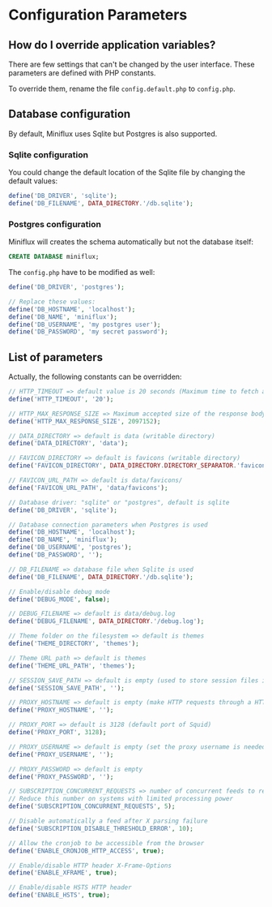 Configuration Parameters
========================

How do I override application variables?
----------------------------------------

There are few settings that can't be changed by the user interface.
These parameters are defined with PHP constants.

To override them, rename the file `config.default.php` to `config.php`.

Database configuration
----------------------

By default, Miniflux uses Sqlite but Postgres is also supported.

### Sqlite configuration

You could change the default location of the Sqlite file by changing the default values:

```php
define('DB_DRIVER', 'sqlite');
define('DB_FILENAME', DATA_DIRECTORY.'/db.sqlite');
```

### Postgres configuration

Miniflux will creates the schema automatically but not the database itself:

```sql
CREATE DATABASE miniflux;
```

The `config.php` have to be modified as well:

```php
define('DB_DRIVER', 'postgres');

// Replace these values:
define('DB_HOSTNAME', 'localhost');
define('DB_NAME', 'miniflux');
define('DB_USERNAME', 'my postgres user');
define('DB_PASSWORD', 'my secret password');
```

List of parameters
------------------

Actually, the following constants can be overridden:

```php
// HTTP_TIMEOUT => default value is 20 seconds (Maximum time to fetch a feed)
define('HTTP_TIMEOUT', '20');

// HTTP_MAX_RESPONSE_SIZE => Maximum accepted size of the response body in MB (default 2MB)
define('HTTP_MAX_RESPONSE_SIZE', 2097152);

// DATA_DIRECTORY => default is data (writable directory)
define('DATA_DIRECTORY', 'data');

// FAVICON_DIRECTORY => default is favicons (writable directory)
define('FAVICON_DIRECTORY', DATA_DIRECTORY.DIRECTORY_SEPARATOR.'favicons');

// FAVICON_URL_PATH => default is data/favicons/
define('FAVICON_URL_PATH', 'data/favicons');

// Database driver: "sqlite" or "postgres", default is sqlite
define('DB_DRIVER', 'sqlite');

// Database connection parameters when Postgres is used
define('DB_HOSTNAME', 'localhost');
define('DB_NAME', 'miniflux');
define('DB_USERNAME', 'postgres');
define('DB_PASSWORD', '');

// DB_FILENAME => database file when Sqlite is used
define('DB_FILENAME', DATA_DIRECTORY.'/db.sqlite');

// Enable/disable debug mode
define('DEBUG_MODE', false);

// DEBUG_FILENAME => default is data/debug.log
define('DEBUG_FILENAME', DATA_DIRECTORY.'/debug.log');

// Theme folder on the filesystem => default is themes
define('THEME_DIRECTORY', 'themes');

// Theme URL path => default is themes
define('THEME_URL_PATH', 'themes');

// SESSION_SAVE_PATH => default is empty (used to store session files in a custom directory)
define('SESSION_SAVE_PATH', '');

// PROXY_HOSTNAME => default is empty (make HTTP requests through a HTTP proxy if set)
define('PROXY_HOSTNAME', '');

// PROXY_PORT => default is 3128 (default port of Squid)
define('PROXY_PORT', 3128);

// PROXY_USERNAME => default is empty (set the proxy username is needed)
define('PROXY_USERNAME', '');

// PROXY_PASSWORD => default is empty
define('PROXY_PASSWORD', '');

// SUBSCRIPTION_CONCURRENT_REQUESTS => number of concurrent feeds to refresh at once
// Reduce this number on systems with limited processing power
define('SUBSCRIPTION_CONCURRENT_REQUESTS', 5);

// Disable automatically a feed after X parsing failure
define('SUBSCRIPTION_DISABLE_THRESHOLD_ERROR', 10);

// Allow the cronjob to be accessible from the browser
define('ENABLE_CRONJOB_HTTP_ACCESS', true);

// Enable/disable HTTP header X-Frame-Options
define('ENABLE_XFRAME', true);

// Enable/disable HSTS HTTP header
define('ENABLE_HSTS', true);
```